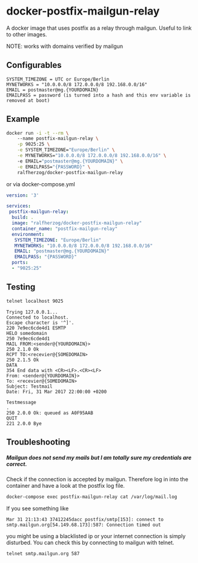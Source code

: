 # docker-postfix-mailgun-relay
A docker image that uses postfix as a relay through mailgun. Useful to link to other images.

NOTE: works with domains verified by mailgun

## Configurables

```
SYSTEM_TIMEZONE = UTC or Europe/Berlin
MYNETWORKS = "10.0.0.0/8 172.0.0.0/8 192.168.0.0/16"
EMAIL = postmaster@mg.{YOURDOMAIN}
EMAILPASS = password (is turned into a hash and this env variable is removed at boot)
```

## Example

```bash
docker run -i -t --rm \                                                        
    --name postfix-mailgun-relay \
    -p 9025:25 \
    -e SYSTEM_TIMEZONE="Europe/Berlin" \
    -e MYNETWORKS="10.0.0.0/8 172.0.0.0/8 192.168.0.0/16" \                    
    -e EMAIL="postmaster@mg.{YOURDOMAIN}" \
    -e EMAILPASS="{PASSWORD}" \
    ralfherzog/docker-postfix-mailgun-relay
```

or via docker-compose.yml

```yaml
version: '3'

services:
 postfix-mailgun-relay:
  build: .
  image: "ralfherzog/docker-postfix-mailgun-relay"
  container_name: "postfix-mailgun-relay"
  environment:
   SYSTEM_TIMEZONE: "Europe/Berlin"
   MYNETWORKS: "10.0.0.0/8 172.0.0.0/8 192.168.0.0/16"
   EMAIL: "postmaster@mg.{YOURDOMAIN}"
   EMAILPASS: "{PASSWORD}"
  ports:
  - "9025:25"
```

## Testing

```bash
telnet localhost 9025
```
```text
Trying 127.0.0.1...
Connected to localhost.
Escape character is '^]'.
220 7e9ec6cde4d1 ESMTP
HELO somedomain
250 7e9ec6cde4d1
MAIL FROM:<sender@{YOURDOMAIN}>
250 2.1.0 Ok
RCPT TO:<recevier@{SOMEDOMAIN>
250 2.1.5 Ok
DATA
354 End data with <CR><LF>.<CR><LF>
From: <sender@{YOURDOMAIN}>
To: <recevier@{SOMEDOMAIN>
Subject: Testmail
Date: Fri, 31 Mar 2017 22:00:00 +0200
 
Testmessage
.
250 2.0.0 Ok: queued as A0F95AAB
QUIT
221 2.0.0 Bye
```

## Troubleshooting

##### Mailgun does not send my mails but I am totally sure my credentials are correct.

Check if the connection is accepted by mailgun. Therefore log in into the container and have a look at the postfix log 
file.

```bash
docker-compose exec postfix-mailgun-relay cat /var/log/mail.log
```

If you see something like
```text
Mar 31 21:13:43 37412245dacc postfix/smtp[153]: connect to smtp.mailgun.org[54.149.68.173]:587: Connection timed out
```
you might be using a blacklisted ip or your internet connection is simply disturbed. You can check this by connecting
to mailgun with telnet.

```bash
telnet smtp.mailgun.org 587
```